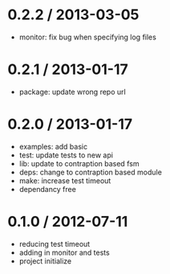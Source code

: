 
0.2.2 / 2013-03-05 
==================

  * monitor: fix bug when specifying log files

0.2.1 / 2013-01-17 
==================

  * package: update wrong repo url

0.2.0 / 2013-01-17 
==================

  * examples: add basic
  * test: update tests to new api
  * lib: update to contraption based fsm
  * deps: change to contraption based module
  * make: increase test timeout
  * dependancy free

0.1.0 / 2012-07-11 
==================

  * reducing test timeout
  * adding in monitor and tests
  * project initialize
